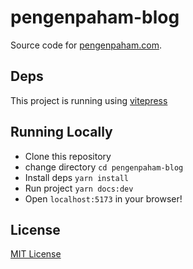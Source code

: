 # pengenpaham-blog
Source code for [pengenpaham.com](https://pengenpaham.com).

## Deps
This project is running using [vitepress](https://vitepress.vuejs.org/)

## Running Locally
- Clone this repository
- change directory `cd pengenpaham-blog`
- Install deps `yarn install`
- Run project `yarn docs:dev`
- Open `localhost:5173` in your browser!

## License
[MIT License](LICENSE)
